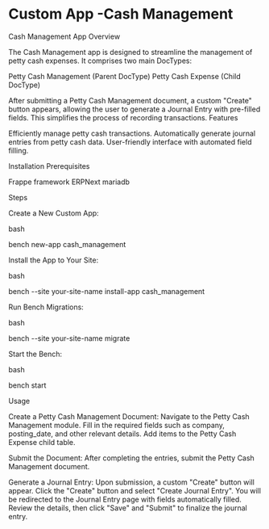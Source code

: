 # Custom App -Cash Management

Cash Management App Overview

The Cash Management app is designed to streamline the management of petty cash expenses. It comprises two main DocTypes:

Petty Cash Management (Parent DocType)
Petty Cash Expense (Child DocType)

After submitting a Petty Cash Management document, a custom "Create" button appears, allowing the user to generate a Journal Entry with pre-filled fields. This simplifies the process of recording transactions. Features

Efficiently manage petty cash transactions.
Automatically generate journal entries from petty cash data.
User-friendly interface with automated field filling.

Installation Prerequisites

Frappe framework
ERPNext
mariadb

Steps

Create a New Custom App:

bash

bench new-app cash_management

Install the App to Your Site:

bash

bench --site your-site-name install-app cash_management

Run Bench Migrations:

bash

bench --site your-site-name migrate

Start the Bench:

bash

bench start

Usage

Create a Petty Cash Management Document:
    Navigate to the Petty Cash Management module.
    Fill in the required fields such as company, posting_date, and other relevant details.
    Add items to the Petty Cash Expense child table.

Submit the Document:
    After completing the entries, submit the Petty Cash Management document.

Generate a Journal Entry:
    Upon submission, a custom "Create" button will appear.
    Click the "Create" button and select "Create Journal Entry".
    You will be redirected to the Journal Entry page with fields automatically filled.
    Review the details, then click "Save" and "Submit" to finalize the journal entry.


